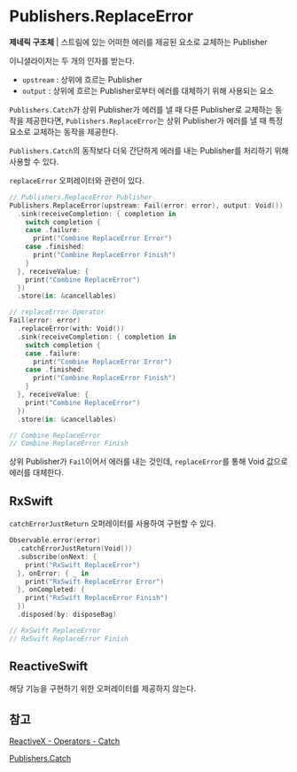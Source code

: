 # Publishers.ReplaceError

**제네릭 구조체** | 스트림에 있는 어떠한 에러를 제공된 요소로 교체하는 Publisher

이니셜라이저는 두 개의 인자를 받는다.

- `upstream` : 상위에 흐르는 Publisher
- `output` : 상위에 흐르는 Publisher로부터 에러를 대체하기 위해 사용되는 요소

`Publishers.Catch`가 상위 Publisher가 에러를 낼 때 다른 Publisher로 교체하는 동작을 제공한다면, `Publishers.ReplaceError`는 상위 Publisher가 에러를 낼 때 특정 요소로 교체하는 동작을 제공한다.

`Publishers.Catch`의 동작보다 더욱 간단하게 에러를 내는 Publisher를 처리하기 위해 사용할 수 있다.

`replaceError` 오퍼레이터와 관련이 있다.

```swift
// Publishers.ReplaceError Publisher
Publishers.ReplaceError(upstream: Fail(error: error), output: Void())
  .sink(receiveCompletion: { completion in
    switch completion {
    case .failure:
      print("Combine ReplaceError Error")
    case .finished:
      print("Combine ReplaceError Finish")
    }
  }, receiveValue: {
    print("Combine ReplaceError")
  })
  .store(in: &cancellables)

// replaceError Operator
Fail(error: error)
  .replaceError(with: Void())
  .sink(receiveCompletion: { completion in
    switch completion {
    case .failure:
      print("Combine ReplaceError Error")
    case .finished:
      print("Combine ReplaceError Finish")
    }
  }, receiveValue: {
    print("Combine ReplaceError")
  })
  .store(in: &cancellables)

// Combine ReplaceError
// Combine ReplaceError Finish
```

상위 Publisher가 `Fail`이어서 에러를 내는 것인데, `replaceError`를 통해 Void 값으로 에러를 대체한다.

## RxSwift

`catchErrorJustReturn` 오퍼레이터를 사용하여 구현할 수 있다.

```swift
Observable.error(error)
  .catchErrorJustReturn(Void())
  .subscribe(onNext: {
    print("RxSwift ReplaceError")
  }, onError: { _ in
    print("RxSwift ReplaceError Error")
  }, onCompleted: {
    print("RxSwift ReplaceError Finish")
  })
  .disposed(by: disposeBag)

// RxSwift ReplaceError
// RxSwift ReplaceError Finish
```

## ReactiveSwift

해당 기능을 구현하기 위한 오퍼레이터를 제공하지 않는다.

## 참고

[ReactiveX - Operators - Catch](http://reactivex.io/documentation/operators/catch.html)

[Publishers.Catch](./Catch.md)

